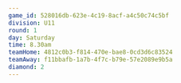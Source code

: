 ```yaml
---
game_id: 528016db-623e-4c19-8acf-a4c50c74c5bf
division: U11
round: 1
day: Saturday
time: 8.30am
teamHome: 4812c0b3-f814-470e-bae8-0cd3d6c83524
teamAway: f11bbafb-1a7b-4f7c-b79e-57e2089e9b5a
diamond: 2
---
```

